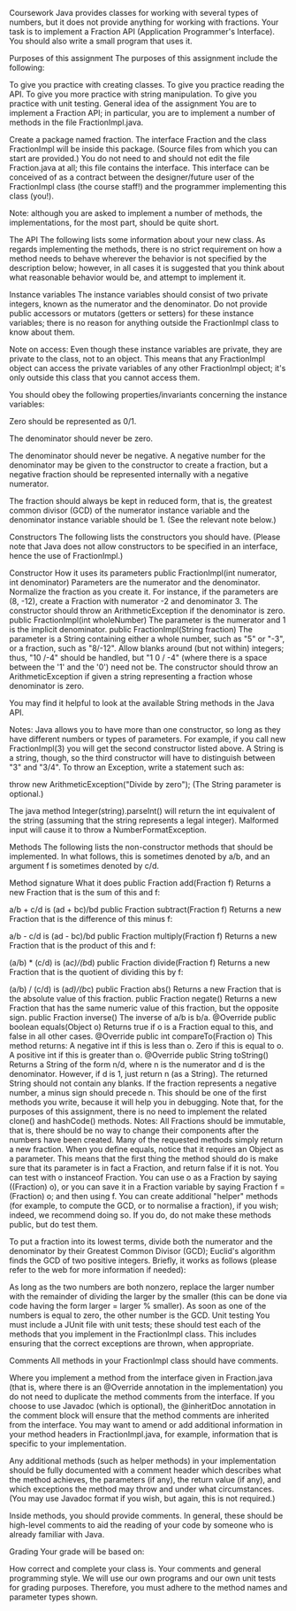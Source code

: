 Coursework
Java provides classes for working with several types of numbers, but it does not provide anything for working with fractions. Your task is to implement a Fraction API (Application Programmer's Interface). You should also write a small program that uses it.

Purposes of this assignment
The purposes of this assignment include the following:

To give you practice with creating classes.
To give you practice reading the API.
To give you more practice with string manipulation.
To give you practice with unit testing.
General idea of the assignment
You are to implement a Fraction API; in particular, you are to implement a number of methods in the file FractionImpl.java.

Create a package named fraction. The interface Fraction and the class FractionImpl will be inside this package. (Source files from which you can start are provided.) You do not need to and should not edit the file Fraction.java at all; this file contains the interface. This interface can be conceived of as a contract between the designer/future user of the FractionImpl class (the course staff!) and the programmer implementing this class (you!).

Note: although you are asked to implement a number of methods, the implementations, for the most part, should be quite short.

The API
The following lists some information about your new class. As regards implementing the methods, there is no strict requirement on how a method needs to behave wherever the behavior is not specified by the description below; however, in all cases it is suggested that you think about what reasonable behavior would be, and attempt to implement it.

Instance variables
The instance variables should consist of two private integers, known as the numerator and the denominator. Do not provide public accessors or mutators (getters or setters) for these instance variables; there is no reason for anything outside the FractionImpl class to know about them.

Note on access: Even though these instance variables are private, they are private to the class, not to an object. This means that any FractionImpl object can access the private variables of any other FractionImpl object; it's only outside this class that you cannot access them.

You should obey the following properties/invariants concerning the instance variables:

Zero should be represented as 0/1.

The denominator should never be zero.

The denominator should never be negative. A negative number for the denominator may be given to the constructor to create a fraction, but a negative fraction should be represented internally with a negative numerator.

The fraction should always be kept in reduced form, that is, the greatest common divisor (GCD) of the numerator instance variable and the denominator instance variable should be 1. (See the relevant note below.)

Constructors
The following lists the constructors you should have. (Please note that Java does not allow constructors to be specified in an interface, hence the use of FractionImpl.)

Constructor	How it uses its parameters
public FractionImpl(int numerator, int denominator)	Parameters are the numerator and the denominator. Normalize the fraction as you create it. For instance, if the parameters are (8, -12), create a Fraction with numerator -2 and denominator 3. The constructor should throw an ArithmeticException if the denominator is zero.
public FractionImpl(int wholeNumber)	The parameter is the numerator and 1 is the implicit denominator.
public FractionImpl(String fraction)	The parameter is a String containing either a whole number, such as "5" or "-3", or a fraction, such as "8/-12". Allow blanks around (but not within) integers; thus, "10 /-4" should be handled, but "1 0 / -4" (where there is a space between the '1' and the '0') need not be.
The constructor should throw an ArithmeticException if given a string representing a fraction whose denominator is zero.

You may find it helpful to look at the available String methods in the Java API.

Notes:
Java allows you to have more than one constructor, so long as they have different numbers or types of parameters. For example, if you call new FractionImpl(3) you will get the second constructor listed above. A String is a string, though, so the third constructor will have to distinguish between "3" and "3/4".
To throw an Exception, write a statement such as:

throw new ArithmeticException("Divide by zero"); 
(The String parameter is optional.)

The java method Integer(string).parseInt() will return the int equivalent of the string (assuming that the string represents a legal integer). Malformed input will cause it to throw a NumberFormatException.

Methods
The following lists the non-constructor methods that should be implemented.
In what follows, this is sometimes denoted by a/b, and an argument f is sometimes denoted by c/d.

Method signature	What it does
public Fraction add(Fraction f)	Returns a new Fraction that is the sum of this and f:

a/b + c/d is (ad + bc)/bd
public Fraction subtract(Fraction f)	Returns a new Fraction that is the difference of this minus f:

a/b - c/d is (ad - bc)/bd
public Fraction multiply(Fraction f)	Returns a new Fraction that is the product of this and f:

(a/b) * (c/d) is (a*c)/(b*d)
public Fraction divide(Fraction f)	Returns a new Fraction that is the quotient of dividing this by f:

(a/b) / (c/d) is (a*d)/(b*c)
public Fraction abs()	Returns a new Fraction that is the absolute value of this fraction.
public Fraction negate()	Returns a new Fraction that has the same numeric value of this fraction, but the opposite sign.
public Fraction inverse()	The inverse of a/b is b/a.
@Override
public boolean equals(Object o)	Returns true if o is a Fraction equal to this, and false in all other cases.
@Override
public int compareTo(Fraction o)	This method returns:
A negative int if this is less than o.
Zero if this is equal to o.
A positive int if this is greater than o.
@Override
public String toString()	Returns a String of the form n/d, where n is the numerator and d is the denominator.
However, if d is 1, just return n (as a String).
The returned String should not contain any blanks.
If the fraction represents a negative number, a minus sign should precede n.
This should be one of the first methods you write, because it will help you in debugging.
Note that, for the purposes of this assignment, there is no need to implement the related clone() and hashCode() methods.
Notes:
All Fractions should be immutable, that is, there should be no way to change their components after the numbers have been created. Many of the requested methods simply return a new fraction.
When you define equals, notice that it requires an Object as a parameter. This means that the first thing the method should do is make sure that its parameter is in fact a Fraction, and return false if it is not.
You can test with o instanceof Fraction.
You can use o as a Fraction by saying ((Fraction) o), or you can save it in a Fraction variable by saying Fraction f = (Fraction) o; and then using f.
You can create additional "helper" methods (for example, to compute the GCD, or to normalise a fraction), if you wish; indeed, we recommend doing so. If you do, do not make these methods public, but do test them.

To put a fraction into its lowest terms, divide both the numerator and the denominator by their Greatest Common Divisor (GCD); Euclid's algorithm finds the GCD of two positive integers. Briefly, it works as follows (please refer to the web for more information if needed):

As long as the two numbers are both nonzero, replace the larger number with the remainder of dividing the larger by the smaller (this can be done via code having the form larger = larger % smaller).
As soon as one of the numbers is equal to zero, the other number is the GCD.
Unit testing
You must include a JUnit file with unit tests; these should test each of the methods that you implement in the FractionImpl class. This includes ensuring that the correct exceptions are thrown, when appropriate.

Comments
All methods in your FractionImpl class should have comments.

Where you implement a method from the interface given in Fraction.java (that is, where there is an @Override annotation in the implementation) you do not need to duplicate the method comments from the interface. If you choose to use Javadoc (which is optional), the @inheritDoc annotation in the comment block will ensure that the method comments are inherited from the interface. You may want to amend or add additional information in your method headers in FractionImpl.java, for example, information that is specific to your implementation.

Any additional methods  (such as helper methods) in your implementation should be fully documented with a comment header which describes what the method achieves, the parameters (if any), the return value (if any), and which exceptions the method may throw and under what circumstances. (You may use Javadoc format if you wish, but again, this is not required.)

Inside methods, you should provide comments. In general, these should be high-level comments to aid the reading of your code by someone who is already familiar with Java.

Grading
Your grade will be based on:

How correct and complete your class is.
Your comments and general programming style.
We will use our own programs and our own unit tests for grading purposes. Therefore, you must adhere to the method names and parameter types shown.